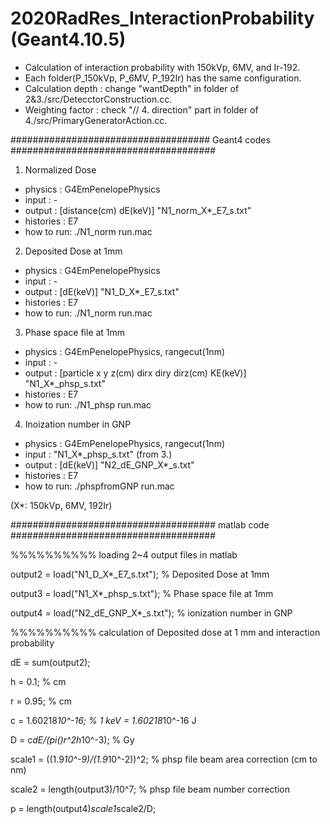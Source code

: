 # 2020RadRes_InteractionProbability (Geant4.10.5)
* Calculation of interaction probability with 150kVp, 6MV, and Ir-192.
* Each folder(P_150kVp, P_6MV, P_192Ir) has the same configuration.
* Calculation depth : change "wantDepth" in folder of 2&3./src/DetecctorConstruction.cc.
* Weighting factor  : check "// 4. direction" part in folder of 4./src/PrimaryGeneratorAction.cc.



#################################### Geant4 codes #####################################
1. Normalized Dose
  - physics   : G4EmPenelopePhysics
  - input     : -
  - output    : [distance(cm) dE(keV)] "N1_norm_X*_E7_s.txt"
  - histories : E7
  - how to run: ./N1_norm run.mac
  
2. Deposited Dose at 1mm
  - physics   : G4EmPenelopePhysics
  - input     : -
  - output    : [dE(keV)] "N1_D_X*_E7_s.txt"
  - histories : E7
  - how to run: ./N1_norm run.mac
  
3. Phase space file at 1mm
  - physics   : G4EmPenelopePhysics, rangecut(1nm)
  - input     : -
  - output    : [particle x y z(cm) dirx diry dirz(cm) KE(keV)] "N1_X*_phsp_s.txt"
  - histories : E7
  - how to run: ./N1_phsp run.mac
  
4. Inoization number in GNP
  - physics   : G4EmPenelopePhysics, rangecut(1nm)
  - input     : "N1_X*_phsp_s.txt" (from 3.)
  - output    : [dE(keV)] "N2_dE_GNP_X*_s.txt"
  - histories : E7
  - how to run: ./phspfromGNP run.mac

(X*: 150kVp, 6MV, 192Ir)


##################################### matlab code #####################################

%%%%%%%%%% loading 2~4 output files in matlab

output2 = load("N1_D_X*_E7_s.txt");    % Deposited Dose at 1mm

output3 = load("N1_X*_phsp_s.txt");    % Phase space file at 1mm

output4 = load("N2_dE_GNP_X*_s.txt");  % ionization number in GNP

%%%%%%%%%% calculation of Deposited dose at 1 mm and interaction probability

dE = sum(output2);

h = 0.1;                                  % cm

r = 0.95;                                 % cm

c = 1.60218*10^-16;                       % 1 keV = 1.60218*10^-16 J

D = c*dE/(pi()*r^2*h*10^-3);              % Gy

scale1 = ((1.9*10^-9)/(1.9*10^-2))^2;     % phsp file beam area correction (cm to nm)

scale2 = length(output3)/10^7;            % phsp file beam number correction

p = length(output4)*scale1*scale2/D;
